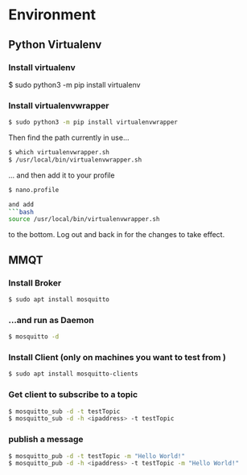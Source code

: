 # Environment

## Python Virtualenv
### Install virtualenv
$ sudo python3 -m pip install virtualenv

### Install virtualenvwrapper
```bash
$ sudo python3 -m pip install virtualenvwrapper
```

Then find the path currently in use...
```bash
$ which virtualenvwrapper.sh
$ /usr/local/bin/virtualenvwrapper.sh
```

... and then add it to your profile
```bash
$ nano.profile

and add
```bash
source /usr/local/bin/virtualenvwrapper.sh
```
to the bottom.
Log out and back in for the changes to take effect.


## MMQT
### Install Broker
```bash
$ sudo apt install mosquitto
```

### ...and run as Daemon
```bash
$ mosquitto -d
```

### Install Client (only on machines you want to test from )
```bash
$ sudo apt install mosquitto-clients
```

### Get client to subscribe to a topic
```bash
$ mosquitto_sub -d -t testTopic
$ mosquitto_sub -d -h <ipaddress> -t testTopic
```


### publish a message
```bash
$ mosquitto_pub -d -t testTopic -m "Hello World!"
$ mosquitto_pub -d -h <ipaddress> -t testTopic -m "Hello World!"
```